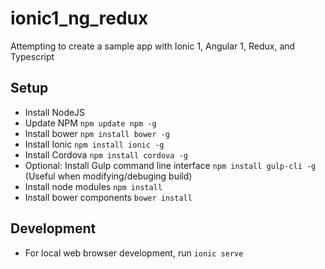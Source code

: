 # ionic1_ng_redux

Attempting to create a sample app with Ionic 1, Angular 1, Redux, and Typescript

## Setup

* Install NodeJS
* Update NPM `npm update npm -g`
* Install bower `npm install bower -g`
* Install Ionic `npm install ionic -g`
* Install Cordova `npm install cordova -g`
* Optional: Install Gulp command line interface `npm install gulp-cli -g` (Useful when modifying/debuging build)
* Install node modules `npm install`
* Install bower components `bower install`

## Development

* For local web browser development, run `ionic serve`
